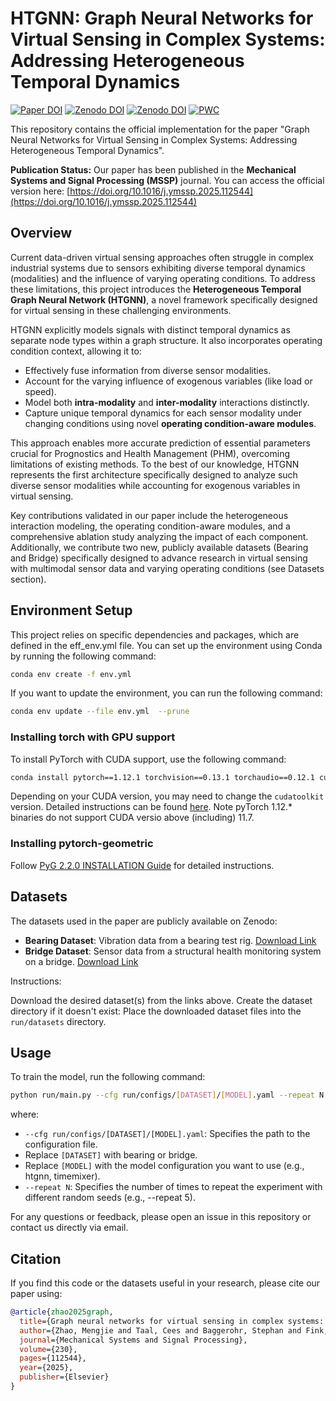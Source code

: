 # HTGNN: Graph Neural Networks for Virtual Sensing in Complex Systems: Addressing Heterogeneous Temporal Dynamics

[![Paper DOI](https://img.shields.io/badge/DOI-10.1016/j.ymssp.2025.112544-blue)](https://doi.org/10.1016/j.ymssp.2025.112544)
[![Zenodo DOI](https://zenodo.org/badge/DOI/10.5281/zenodo.14972954.svg)](https://doi.org/10.5281/zenodo.14972954)
[![Zenodo DOI](https://zenodo.org/badge/DOI/10.5281/zenodo.14959000.svg)](https://doi.org/10.5281/zenodo.14959000)
[![PWC](https://img.shields.io/endpoint.svg?url=https://paperswithcode.com/badge/graph-neural-networks-for-virtual-sensing-in/load-virtual-sensing-on-skf-bls-dataset)](https://paperswithcode.com/sota/load-virtual-sensing-on-skf-bls-dataset?p=graph-neural-networks-for-virtual-sensing-in)

This repository contains the official implementation for the paper "Graph Neural Networks for Virtual Sensing in Complex Systems: Addressing Heterogeneous Temporal Dynamics".

**Publication Status:**
Our paper has been published in the **Mechanical Systems and Signal Processing (MSSP)** journal. You can access the official version here:
[https://doi.org/10.1016/j.ymssp.2025.112544](https://doi.org/10.1016/j.ymssp.2025.112544)

## Overview

Current data-driven virtual sensing approaches often struggle in complex industrial systems due to sensors exhibiting diverse temporal dynamics (modalities) and the influence of varying operating conditions. To address these limitations, this project introduces the **Heterogeneous Temporal Graph Neural Network (HTGNN)**, a novel framework specifically designed for virtual sensing in these challenging environments.

HTGNN explicitly models signals with distinct temporal dynamics as separate node types within a graph structure. It also incorporates operating condition context, allowing it to:

* Effectively fuse information from diverse sensor modalities.
* Account for the varying influence of exogenous variables (like load or speed).
* Model both **intra-modality** and **inter-modality** interactions distinctly.
* Capture unique temporal dynamics for each sensor modality under changing conditions using novel **operating condition-aware modules**.

This approach enables more accurate prediction of essential parameters crucial for Prognostics and Health Management (PHM), overcoming limitations of existing methods. To the best of our knowledge, HTGNN represents the first architecture specifically designed to analyze such diverse sensor modalities while accounting for exogenous variables in virtual sensing.

Key contributions validated in our paper include the heterogeneous interaction modeling, the operating condition-aware modules, and a comprehensive ablation study analyzing the impact of each component. Additionally, we contribute two new, publicly available datasets (Bearing and Bridge) specifically designed to advance research in virtual sensing with multimodal sensor data and varying operating conditions (see Datasets section).


## Environment Setup
This project relies on specific dependencies and packages, which are defined in the eff_env.yml file. You can set up the environment using Conda by running the following command:

```bash
conda env create -f env.yml
```

If you want to update the environment, you can run the following command:

```bash 
conda env update --file env.yml  --prune
```

### Installing torch with GPU support
To install PyTorch with CUDA support, use the following command:

```bash 
conda install pytorch==1.12.1 torchvision==0.13.1 torchaudio==0.12.1 cudatoolkit=10.2 -c pytorch
```

Depending on your CUDA version, you may need to change the `cudatoolkit` version.
Detailed instructions can be found [here](https://pytorch.org/get-started/previous-versions/).
Note pyTorch 1.12.* binaries do not support CUDA versio above (including) 11.7.


### Installing pytorch-geometric
Follow [PyG 2.2.0 INSTALLATION Guide](https://pytorch-geometric.readthedocs.io/en/2.2.0/notes/installation.html) for detailed instructions.


## Datasets
The datasets used in the paper are publicly available on Zenodo:

- **Bearing Dataset**: Vibration data from a bearing test rig. [Download Link](https://zenodo.org/records/14959001)
- **Bridge Dataset**: Sensor data from a structural health monitoring system on a bridge. [Download Link](https://zenodo.org/records/14972955)

Instructions:

Download the desired dataset(s) from the links above.
Create the dataset directory if it doesn't exist:
Place the downloaded dataset files into the `run/datasets` directory.


## Usage
To train the model, run the following command:

```bash 
python run/main.py --cfg run/configs/[DATASET]/[MODEL].yaml --repeat N
``` 

where:
- `--cfg run/configs/[DATASET]/[MODEL].yaml`: Specifies the path to the configuration file.
- Replace `[DATASET]` with bearing or bridge.
- Replace `[MODEL]` with the model configuration you want to use (e.g., htgnn, timemixer).
- `--repeat N`: Specifies the number of times to repeat the experiment with different random seeds (e.g., --repeat 5).


For any questions or feedback, please open an issue in this repository or contact us directly via email.

## Citation
If you find this code or the datasets useful in your research, please cite our paper using:

```bibtex
@article{zhao2025graph,
  title={Graph neural networks for virtual sensing in complex systems: Addressing heterogeneous temporal dynamics},
  author={Zhao, Mengjie and Taal, Cees and Baggerohr, Stephan and Fink, Olga},
  journal={Mechanical Systems and Signal Processing},
  volume={230},
  pages={112544},
  year={2025},
  publisher={Elsevier}
}
```
